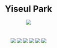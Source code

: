 <div align="center">

  # Yiseul Park

  <a href="https://yiseull.tistory.com"><img src="https://img.shields.io/badge/yiseul.log-FF6384?style=flat-square&logo=Tistory&logoColor=white"/></a>
  
  <br/>  
  
  <img src="https://img.shields.io/badge/java-%23ED8B00.svg?style=flat-square&logo=openjdk&logoColor=white"/></a>
  <img src="https://img.shields.io/badge/spring_boot-6DB33F.svg?style=flat-square&logo=springboot&logoColor=white"/></a>
  <img src="https://img.shields.io/badge/mysql-4479A1.svg?style=flat-square&logo=mysql&logoColor=white"/></a>
  <img src="https://img.shields.io/badge/Spring_Data_JPA-6DB33F?style=flat-square&logo=spring&logoColor=white"/></a>
  <img src="https://img.shields.io/badge/QueryDSL-1C9AD6?style=flat-square&logo=querydsl&logoColor=white"/></a>
  <img src="https://img.shields.io/badge/Redis-DC382D?style=flat-square&logo=redis&logoColor=white"/></a>
</div>
